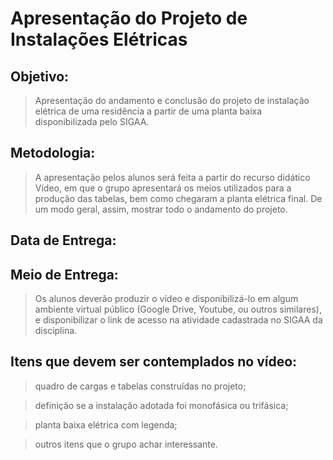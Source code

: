 # Apresentação do Projeto de Instalações Elétricas


## Objetivo: 
>Apresentação do andamento e conclusão do projeto de instalação elétrica de uma residência a partir de uma planta baixa disponibilizada pelo SIGAA.

## Metodologia: 
>A apresentação pelos alunos será feita a partir do recurso didático Vídeo, em que o grupo apresentará os meios utilizados para a produção das tabelas, bem como chegaram a planta elétrica final. De um modo geral, assim, mostrar todo o andamento do projeto.

## Data de Entrega: 

## Meio de Entrega: 
>Os alunos deverão produzir o vídeo e disponibilizá-lo em algum ambiente virtual público (Google Drive, Youtube, ou outros similares), e disponibilizar o link de acesso na atividade cadastrada no SIGAA da disciplina.

## Itens que devem ser contemplados no vídeo:
> quadro de cargas e tabelas construídas no projeto;

> definição se a instalação adotada foi monofásica ou trifásica;

> planta baixa elétrica com legenda;

> outros itens que o grupo achar interessante.
